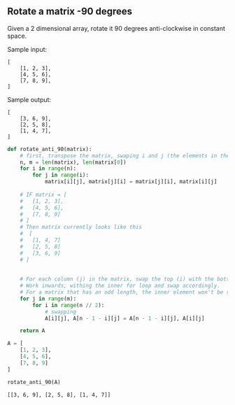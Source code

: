## Rotate a matrix -90 degrees

Given a 2 dimensional array, rotate it 90 degrees anti-clockwise in constant space.

Sample input:
```
[
    [1, 2, 3],
    [4, 5, 6],
    [7, 8, 9],
]
```

Sample output:
```
[
    [3, 6, 9],
    [2, 5, 8],
    [1, 4, 7],
]
```


```python
def rotate_anti_90(matrix):
    # first, transpose the matrix, swaping i and j (the elements in the diagonal won't move)
    n, m = len(matrix), len(matrix[0])
    for i in range(n):
        for j in range(i):
            matrix[i][j], matrix[j][i] = matrix[j][i], matrix[i][j]
    
    # IF matrix = [
    #   [1, 2, 3],
    #   [4, 5, 6],
    #   [7, 8, 9]
    # ] 
    # Then matrix currently looks like this
    #  [
    #   [1, 4, 7]
    #   [2, 5, 8]
    #   [3, 6, 9]
    # ]
    
    
    # For each column (j) in the matrix, swap the top (i) with the bottom (ith) element. 
    # Work inwards, withing the inner for loop and swap accordingly. 
    # For a matrix that has an odd length, the inner element won't be swapped. 
    for j in range(m):
        for i in range(n // 2):
            # swapping
            A[i][j], A[n - 1 - i][j] = A[n - 1 - i][j], A[i][j]

    return A
```


```python
A = [
    [1, 2, 3],
    [4, 5, 6],
    [7, 8, 9]
]

rotate_anti_90(A)
```




    [[3, 6, 9], [2, 5, 8], [1, 4, 7]]


